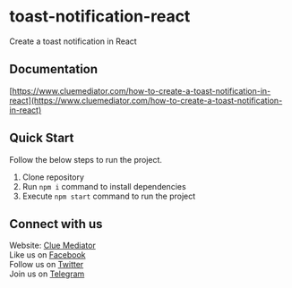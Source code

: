 # toast-notification-react
Create a toast notification in React

## Documentation

[https://www.cluemediator.com/how-to-create-a-toast-notification-in-react](https://www.cluemediator.com/how-to-create-a-toast-notification-in-react)

## Quick Start

Follow the below steps to run the project.

1. Clone repository
2. Run `npm i` command to install dependencies
3. Execute `npm start` command to run the project

## Connect with us

Website: [Clue Mediator](https://www.cluemediator.com)  
Like us on [Facebook](https://www.facebook.com/thecluemediator)  
Follow us on [Twitter](https://twitter.com/cluemediator)  
Join us on [Telegram](https://t.me/cluemediator)

          